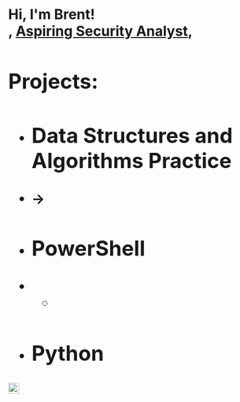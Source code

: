 <h1>Hi, I'm Brent! <br/><a href="https://github.com/brentgarren"></a>, <a href="https://www.linkedin.com/in/brent-garren//">Aspiring Security Analyst</a>, <a 
<p>
<h2>Projects:</h2>

- Data Structures and Algorithms Practice
  - 
- 
  ->
- PowerShell
  - 
- 
  -
- Python
  - 
[<img align="left" alt="Brentgarren | LinkedIn" width="22px" src="https://cdn.jsdelivr.net/npm/simple-icons@v3/icons/linkedin.svg" />][linkedin]

[linkedin]: https://www.linkedin.com/in/brent-garren/

<!--
**brentgarren/brentgarren** is a ✨ _special_ ✨ repository because its `README.md` (this file) appears on your GitHub profile.

Here are some ideas to get you started:

- 🔭 I’m currently working on ...
- 🌱 I’m currently learning ...
- 👯 I’m looking to collaborate on ...
- 🤔 I’m looking for help with ...
- 💬 Ask me about ...
- 📫 How to reach me: ...
- 😄 Pronouns: ...
- ⚡ Fun fact: ...
-->
